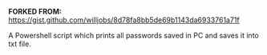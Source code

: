 **FORKED FROM:** https://gist.github.com/willjobs/8d78fa8bb5de69b1143da6933761a71f

A Powershell script which prints all passwords saved in PC and saves it into txt file.
